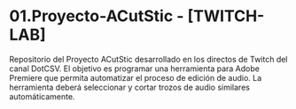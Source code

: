 # 01.Proyecto-ACutStic - [TWITCH-LAB]
Repositorio del Proyecto ACutStic desarrollado en los directos de Twitch del canal DotCSV. El objetivo es programar una herramienta para Adobe Premiere que permita automatizar el proceso de edición de audio. La herramienta deberá seleccionar y cortar trozos de audio similares automáticamente.
